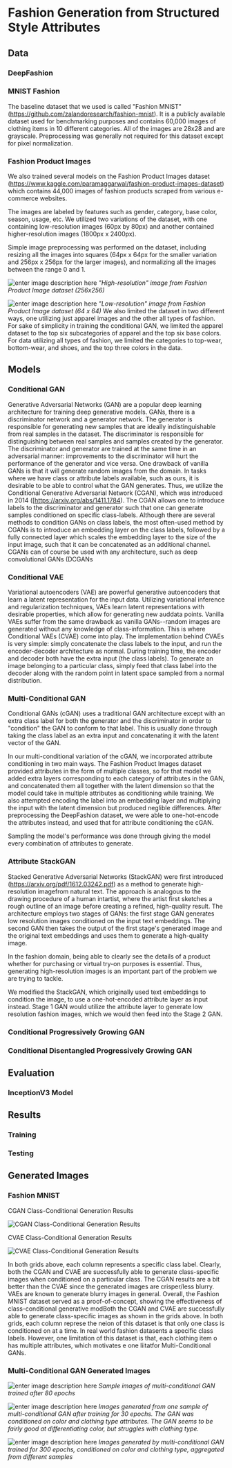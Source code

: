 # Fashion Generation from Structured Style Attributes

## Data 

### DeepFashion 

### MNIST Fashion 

The baseline dataset that we used is called "Fashion MNIST" (https://github.com/zalandoresearch/fashion-mnist). It is a publicly available dataset used for benchmarking purposes and contains 60,000 images of clothing items in 10 different categories. All of the images are 28x28 and are grayscale. Preprocessing was generally not required for this dataset except for pixel normalization. 

### Fashion Product Images 

We also trained several models on the Fashion Product Images dataset (https://www.kaggle.com/paramaggarwal/fashion-product-images-dataset) which contains 44,000 images of fashion products scraped from various e-commerce websites. 

The images are labeled by features such as gender, category, base color, season, usage, etc. We utilized two variations of the dataset, with one containing low-resolution images (60px by 80px) and another contained higher-resolution images (1800px x 2400px).

Simple image preprocessing was performed on the dataset, including resizing all the images into squares (64px x 64px for the smaller variation and 256px x 256px for the larger images), and normalizing all the images between the range 0 and 1.

![enter image description here](https://i.imgur.com/yTYRc9B.png)
*"High-resolution" image from Fashion Product Image dataset (256x256)*

![enter image description here](https://i.imgur.com/kr08sRP.png)
*"Low-resolution" image from Fashion Product Image dataset (64 x 64)*
We also limited the dataset in two different ways, one utilizing just apparel images and the other all types of fashion. For sake of simplicity in training the conditional GAN, we limited the apparel dataset to the top six subcategories of apparel and the top six base colors. For data utilizing all types of fashion, we limited the categories to top-wear, bottom-wear, and shoes, and the top three colors in the data.

## Models

### Conditional GAN

Generative Adversarial Networks (GAN) are a popular deep learning architecture for training deep generative models. GANs, there is a discriminator network and a generator network. The generator is responsible for generating new samples that are ideally indistinguishable from real samples in the dataset. The discriminator is responsible for distinguishing between real samples and samples created by the generator. The discriminator and generator are trained at the same time in an adversarial manner: improvements to the discriminator will hurt the performance of the generator and vice versa. One drawback of vanilla GANs is that it will generate random images from the domain. In tasks where we have class or attribute labels available, such as ours, it is desirable to be able to control what the GAN generates. Thus, we utilize the Conditional Generative Adversarial Network (CGAN), which was introduced in 2014 ([https://arxiv.org/abs/1411.1784). The CGAN allows one to introduce labels to the discriminator and generator such that one can generate samples conditioned on specific class-labels. Although there are several methods to condition GANs on class labels, the most often-used method by  CGANs is to introduce an embedding layer on the class labels, followed by a fully connected layer which scales the embedding layer to the size of the input image, such that it can be concatenated as an additional channel. CGANs can of course be used with any architecture, such as deep convolutional GANs (DCGANs 

### Conditional VAE 

Variational autoencoders (VAE) are powerful generative autoencoders that learn a latent representation for the input data. Utilizing variational inference and regularization techniques, VAEs learn latent representations with desirable properties, which allow for generating new
auddata points. Vanilla VAEs suffer from the same drawback as vanilla GANs--random images are generated without any knowledge of class-information. This is where Conditional VAEs (CVAE) come into play. The implementation behind CVAEs is very simple: simply concatenate the class labels to the input, and run the encoder-decoder architecture as normal. During training time, the encoder and decoder both have the extra input (the class labels). To generate an image belonging to a particular class, simply feed that class label into the decoder along with the random point in latent space sampled from a normal distribution.

### Multi-Conditional GAN 
Conditional GANs (cGAN) uses a traditional GAN architecture except with an extra class label for both the generator and the discriminator in order to "condition" the GAN to conform to that label. This is usually done through taking the class label as an extra input and concatenating it with the latent vector of the GAN.

In our multi-conditional variation of the cGAN, we incorporated attribute conditioning in two main ways. The Fashion Product Images dataset provided attributes in the form of multiple classes, so for that model we added extra layers corresponding to each category of attributes in the GAN, and concatenated them all together with the latent dimension so that the model could take in multiple attributes as conditioning while training. We also attempted encoding the label into an embedding layer and multiplying the input with the latent dimension but produced neglible differences. After preprocessing the DeepFashion dataset, we were able to one-hot-encode the attributes instead, and used that for attribute conditioning the cGAN.

Sampling the model's performance was done through giving the model every combination of attributes to generate.

### Attribute StackGAN 
Stacked Generative Adversarial Networks (StackGAN) were first introduced (https://arxiv.org/pdf/1612.03242.pdf) as a method to generate high-resolution imagefrom natural text. The approach is analogous to the drawing procedure of a human intartist, where the artist first sketches a rough outline of an image before creating a refined, high-quality result. The architecture employs two stages of GANs: the first stage GAN generates low resolution images conditioned on the input text embeddings. The second GAN then takes the output of the first stage's generated image and the original text embeddings and uses them to generate a high-quality image.

In the fashion domain, being able to clearly see the details of a product whether for purchasing or virtual try-on purposes is essential. Thus, generating high-resolution images is an important part of the problem we are trying to tackle. 

We modified the StackGAN, which originally used text embeddings to condition the image, to use a one-hot-encoded attribute layer as input instead. Stage 1 GAN would utilize the attribute layer to generate low resolution fashion images, which we would then feed into the Stage 2 GAN.

### Conditional Progressively Growing GAN

### Conditional Disentangled Progressively Growing GAN

## Evaluation

### InceptionV3 Model


## Results

### Training

### Testing

## Generated Images

### Fashion MNIST 

CGAN Class-Conditional Generation Results

![CGAN Class-Conditional Generation Results](https://raw.githubusercontent.com/hg1722/fashionista/master/pics/CGAN.png?token=ABFA6BMN5FQJQR4UFRKEMTK56IDMO)

CVAE Class-Conditional Generation Results

![CVAE Class-Conditional Generation Results](https://raw.githubusercontent.com/hg1722/fashionista/master/pics/CVAE.png?token=ABFA6BK4JA776OWUEODYXDK56IDUM)

In both grids above, each column represents a specific class label. Clearly, both the CGAN and CVAE are successfully able to generate class-specific images when conditioned on a particular class. The CGAN results are a bit better than the CVAE since the generated images are crisper/less blurry. VAEs are known to generate blurry images in general. Overall, the Fashion MNIST dataset served as a proof-of-concept, showing the effectiveness of class-conditional generative modBoth the CGAN and CVAE are successfully able to generate class-specific images as shown in the grids above. In both grids, each column represe the neion of this dataset is that only one class is conditioned on at a time. In real world fashion datasents a specific class labels. However, one limitation of this dataset is that, each clothing item o has multiple attributes, which motivates e one liitatfor Multi-Conditional GANs.

### Multi-Conditional GAN Generated Images

![enter image description here](https://i.imgur.com/7RJfm0S.png)
*Sample images of multi-conditional GAN trained after 80 epochs*

![enter image description here](https://i.imgur.com/Tr7OTMj.png)
*Images generated from one sample of multi-conditional GAN after training for 30 epochs. The GAN was conditioned on color and clothing type attributes. The GAN seems to be fairly good at differentiating color, but struggles with clothing type.*

![enter image description here](https://i.imgur.com/O70Szk7.png)
*Images generated by multi-conditional GAN trained for 300 epochs, conditioned on color and clothing type, aggregated from different samples*
<!--stackedit_data:
eyJwcm9wZXJ0aWVzIjoiZXh0ZW5zaW9uczpcbiAgcHJlc2V0Oi
BnZm1cbiAga2F0ZXg6XG4gICAgZW5hYmxlZDogdHJ1ZVxuIiwi
aGlzdG9yeSI6WzE4MzgxOTcyNywtNzg1NzY4MjUzLDE2NTIzMT
EyNDksMTg4NjE0NDIyMCwyMzM0NDUwMTQsLTYzMzgyNzk1NCwt
MjA3NzMwOTgwNSwxNjAwMDgxMjYsMTkzNDExMDYyNiwxMzM2Mj
c5NDI5LDQzMDE3MzM0NSwtMTQ5NzQxMTIyMiwxNDU1MDExNDM0
LDcxNTAwNTEzNyw0MDIwMDAyNTEsMTc5NjEyNjQwOCwxNjUyOT
E0Mjc5LDM4ODUzNjI4OSwtMTQ4OTE1MjcyMSwtNzkxMTY2MzUx
XX0=
-->